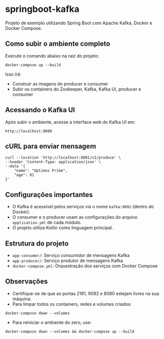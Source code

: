 # springboot-kafka

Projeto de exemplo utilizando Spring Boot com Apache Kafka, Docker e Docker Compose.

## Como subir o ambiente completo

Execute o comando abaixo na raiz do projeto:

```
docker-compose up --build
```

Isso irá:
- Construir as imagens do producer e consumer
- Subir os containers do Zookeeper, Kafka, Kafka UI, producer e consumer

## Acessando o Kafka UI

Após subir o ambiente, acesse a interface web do Kafka UI em:

```
http://localhost:8080
```

## cURL para enviar mensagem

```
curl --location 'http://localhost:8081/v1/produce' \
--header 'Content-Type: application/json' \
--data '{
    "name": "Optimus Prime",
    "age": 81
}'
```

## Configurações importantes

- O Kafka é acessível pelos serviços via o nome `kafka:9092` (dentro do Docker).
- O consumer e o producer usam as configurações do arquivo `application.yml` de cada módulo.
- O projeto utiliza Kotlin como linguagem principal.

## Estrutura do projeto

- `app-consumer/`: Serviço consumidor de mensagens Kafka
- `app-producer/`: Serviço produtor de mensagens Kafka
- `docker-compose.yml`: Orquestração dos serviços com Docker Compose

## Observações

- Certifique-se de que as portas 2181, 9092 e 8080 estejam livres na sua máquina.
- Para limpar todos os containers, redes e volumes criados:

```
docker-compose down --volumes
```

- Para reiniciar o ambiente do zero, use:

```
docker-compose down --volumes && docker-compose up --build
```
